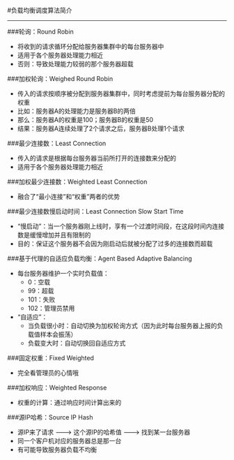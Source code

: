 #负载均衡调度算法简介

----------
###轮询：Round Robin
- 将收到的请求循环分配给服务器集群中的每台服务器中
- 适用于各个服务器处理能力相近
- 否则：导致处理能力较弱的那个服务器超载

###加权轮询：Weighed Round Robin
- 传入的请求按顺序被分配到服务器集群中，同时考虑提前为每台服务器分配的权重
- 比如：服务器A的处理能力是服务器B的两倍
- 那么：服务器A的权重是100；服务器B的权重是50
- 结果：服务器A连续处理了2个请求之后，服务器B处理1个请求

###最少连接数：Least Connection
- 传入的请求是根据每台服务器当前所打开的连接数来分配的
- 适用于各个服务器处理能力相近

###加权最少连接数：Weighted Least Connection
- 融合了“最小连接”和“权重”两者的优势


###最少连接数慢启动时间：Least Connection Slow Start Time
- “慢启动”：当一个服务器刚上线时，享有一个过渡时间段，在这段时间内连接数是缓慢增加并且有限制的
- 目的：保证这个服务器不会因为刚启动后就被分配了过多的连接数而超载

###基于代理的自适应负载均衡：Agent Based Adaptive Balancing
- 每台服务器维护一个实时负载值：
	- 0：空载
	- 99：超载
	- 101：失败
	- 102：管理员禁用
- “自适应”：
	- 当负载很小时：自动切换为加权轮询方式（因为此时每台服务器上报的负载值样本会振荡）
	- 负载变大时：自动切换回自适应方式

###固定权重：Fixed Weighted
- 完全看管理员的心情哦

###加权响应：Weighted Response
- 权重的计算：通过响应时间计算出来的

###源IP哈希：Source IP Hash
- 源IP来了请求 ---> 这个源IP的哈希值 ---> 找到某一台服务器
- 同一个客户机对应的服务器总是那一台
- 有可能导致服务器负载不均衡